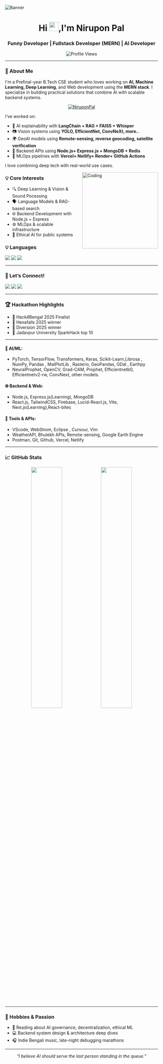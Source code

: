 ![Banner](https://github.com/Nirupon123/Nirupon123/blob/main/large_banner.gif)

<h1 align="center">Hi <img src="https://raw.githubusercontent.com/MartinHeinz/MartinHeinz/master/wave.gif" width="30px">,I'm Nirupon Pal </h1>
<h3 align="center">Funny Developer | Fullstack Developer (MERN) | AI Developer  </h3>

<p align="center">
  <img src="https://komarev.com/ghpvc/?username=niruponpal&label=Profile%20views&color=0e75b6&style=flat" alt="Profile Views" />
</p>

---

### 🚀 About Me

I'm a Prefinal-year B.Tech CSE student who loves working on **AI, Machine Learning, Deep Learning**, and Web development using the **MERN stack**. I specialize in building practical solutions that combine AI with scalable backend systems.


<p align="center"> <a href="https://github.com/ryo-ma/github-profile-trophy"><img src="https://github-profile-trophy.vercel.app/?username=Nirupon123&theme=juicyfresh" alt="NiruponPal" /></a> </p>

I’ve worked on:
- 🧠 AI explainability with **LangChain + RAG + FAISS + Whisper**
- 📷 Vision systems using **YOLO, EfficientNet, ConvNeXt, more..**
- 🌍 GeoAI models using **Remote-sensing, reverse geocoding, satellite verification**
- 🧾 Backend APIs using **Node.js+ Express.js + MongoDB + Redis**
- 🧪 MLOps pipelines with **Vercel+ Netlify+ Render+ GitHub Actions**

 I love combining deep tech with real-world use cases.


<img align="right" alt="Coding" width="250" src="https://media1.tenor.com/m/0STUSfNDTAkAAAAd/crazy-b-stupid-house-poopino.gif"/>

### 💡 Core Interests
- 🔍 Deep Learning & Vision & Sound Pocessing
- 🗣️ Language Models & RAG-based search
- 🌐 Backend Development with Node.js + Express
- ⚙️ MLOps & scalable infrastructure
- 🧠 Ethical AI for public systems


### 💡 Languages
<p>
  <img src="https://img.shields.io/badge/Java-ED8B00?style=for-the-badge&logo=openjdk&logoColor=white"/>
  <img src="https://img.shields.io/badge/Python-3670A0?style=for-the-badge&logo=python&logoColor=white"/>
  <img src="https://img.shields.io/badge/JavaScript-F7DF1E?style=for-the-badge&logo=javascript&logoColor=black"/>
</p>

---

### 🔗 Let’s Connect!
<p align="left">
  <a href="https://linkedin.com/in/niruponpal" target="_blank"><img src="https://img.shields.io/badge/-LinkedIn-0A66C2?style=for-the-badge&logo=linkedin&logoColor=white"/></a>
  <a href="https://x.com/NiruponPal" target="_blank"><img src="https://img.shields.io/badge/-Twitter-1DA1F2?style=for-the-badge&logo=twitter&logoColor=white"/></a>
  <a href="niruponpal2003@gmail.com" target="_blank"><img src="https://img.shields.io/badge/-Email-D14836?style=for-the-badge&logo=gmail&logoColor=white"/></a>
</p>

---

### 🏆 Hackathon Highlights
- 🏅 Hack4Bengal 2025 Finalist
- 🏅 Hexafalls 2025 winner
- 🏅 Diversion 2025 winner
- 🏅 Jadavpur University SparkHack top 10

---

#### 🧠 AI/ML:
- PyTorch, TensorFlow, Transformers, Keras, Scikit-Learn,Librosa , NumPy, Pandas , MatPlotLib , Rasterio, GeoPandas, GDal , Earthpy
- NeuralProphet, OpenCV, Grad-CAM, Prophet, Efficientnetb0, Efficientnetv2-rw, ConvNext, other models.

#### 🌐 Backend & Web:
- Node.js, Express.js(Learning), MongoDB     
- React.js, TailwindCSS, Firebase, Lucid-React.js, Vite, Next.js(Learning),React-bites

#### 🔎 Tools & APIs:
- VScode, WebStrom, Eclipse , Cursour, Vim
- WeatherAPI, Bhulekh APIs, Remote-sensing, Google Earth Engine
- Postman,  Git, Github, Vercel, Netlify

---

### 📈 GitHub Stats
<p align="center">
  <img width="45%" src="https://github-readme-stats.vercel.app/api?username=nirupon123&theme=merko&show_icons=true&hide_border=false&count_private=true" />
   
  <img width="45%" src="https://github-readme-stats.vercel.app/api/top-langs/?username=nirupon123&theme=merko&show_icons=true&hide_border=false&layout=compact" />
</p>


---

### 🌱 Hobbies & Passion
- 🧠 Reading about AI governance, decentralization, ethical ML
- 💻 Backend system design & architecture deep dives
- 🎧 Indie Bengali music, late-night debugging marathons

---

<p align="center">
<em>“I believe AI should serve the last person standing in the queue.”</em>
</p>
